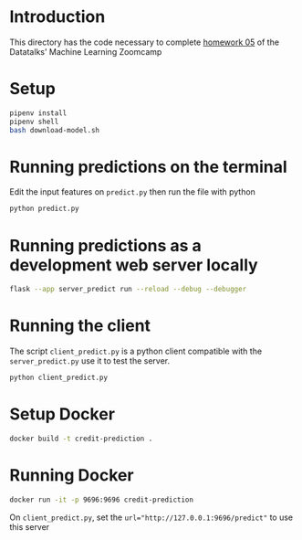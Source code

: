 # Introduction

This directory has the code necessary to complete [homework 05][1] of the Datatalks' Machine Learning Zoomcamp

[1]: https://github.com/DataTalksClub/machine-learning-zoomcamp/blob/master/cohorts/2023/05-deployment/homework.md

# Setup
```bash
pipenv install
pipenv shell
bash download-model.sh
```

# Running predictions on the terminal
Edit the input features on `predict.py` then run the file with python
```bash
python predict.py
```

# Running predictions as a development web server locally 
```bash
flask --app server_predict run --reload --debug --debugger
```

# Running the client
The script `client_predict.py` is a python client compatible with the `server_predict.py` use it to test the server.
```bash
python client_predict.py
```

# Setup Docker
```bash
docker build -t credit-prediction .
```

# Running Docker
```bash
docker run -it -p 9696:9696 credit-prediction
```

On `client_predict.py`, set the `url="http://127.0.0.1:9696/predict"` to use this server 